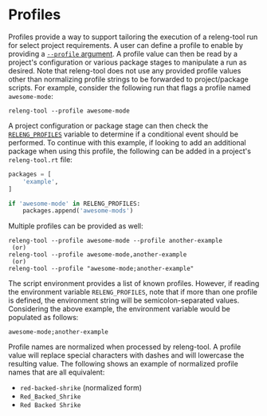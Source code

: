 # Profiles

Profiles provide a way to support tailoring the execution of a releng-tool
run for select project requirements. A user can define a profile to enable by
providing a [`--profile` argument](arg-profile). A profile value can then be
read by a project's configuration or various package stages to
manipulate a run as desired. Note that releng-tool does not use any provided
profile values other than normalizing profile strings to be forwarded to
project/package scripts. For example, consider the following run that flags
a profile named `awesome-mode`:

```
releng-tool --profile awesome-mode
```

A project configuration or package stage can then check the
[`RELENG_PROFILES`](env-releng-profiles) variable to determine if a
conditional event should be performed. To continue with this example, if
looking to add an additional package when using this profile, the following
can be added in a project's `releng-tool.rt` file:

```python
packages = [
    'example',
]

if 'awesome-mode' in RELENG_PROFILES:
	packages.append('awesome-mods')
```

Multiple profiles can be provided as well:

```
releng-tool --profile awesome-mode --profile another-example
 (or)
releng-tool --profile awesome-mode,another-example
 (or)
releng-tool --profile "awesome-mode;another-example"
```

The script environment provides a list of known profiles. However, if reading
the environment variable `RELENG_PROFILES`, note that if more than one profile
is defined, the environment string will be semicolon-separated values.
Considering the above example, the environment variable would be populated
as follows:

```
awesome-mode;another-example
```

Profile names are normalized when processed by releng-tool. A profile
value will replace special characters with dashes and will lowercase the
resulting value. The following shows an example of normalized profile names
that are all equivalent:

- `red-backed-shrike` (normalized form)
- `Red_Backed_Shrike`
- `Red Backed Shrike`
